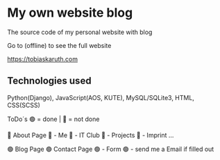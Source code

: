 # My own website blog
The source code of my personal website with blog

Go to (offline) to see the full website

  https://tobiaskaruth.com

## Technologies used
Python(Django), JavaScript(AOS, KUTE), MySQL/SQLite3, HTML, CSS(SCSS)

ToDo´s
🟢 = done | 🔴 = not done

🔴 About Page
🔴  - Me
🔴  - IT Club
🔴  - Projects
🔴  - Imprint ...
  
🟢 Blog Page
🟢 Contact Page
🟢  - Form
🟢  - send me a Email if filled out 
